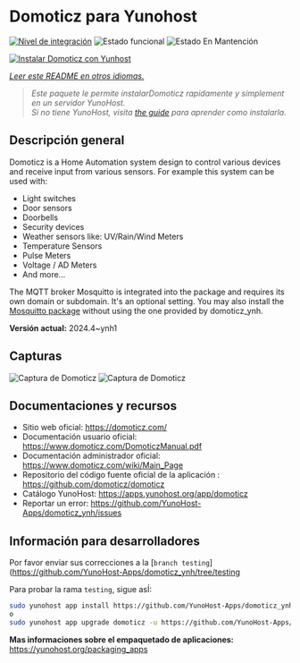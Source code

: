 <!--
Este archivo README esta generado automaticamente<https://github.com/YunoHost/apps/tree/master/tools/readme_generator>
No se debe editar a mano.
-->

# Domoticz para Yunohost

[![Nivel de integración](https://dash.yunohost.org/integration/domoticz.svg)](https://dash.yunohost.org/appci/app/domoticz) ![Estado funcional](https://ci-apps.yunohost.org/ci/badges/domoticz.status.svg) ![Estado En Mantención](https://ci-apps.yunohost.org/ci/badges/domoticz.maintain.svg)

[![Instalar Domoticz con Yunhost](https://install-app.yunohost.org/install-with-yunohost.svg)](https://install-app.yunohost.org/?app=domoticz)

*[Leer este README en otros idiomas.](./ALL_README.md)*

> *Este paquete le permite instalarDomoticz rapidamente y simplement en un servidor YunoHost.*  
> *Si no tiene YunoHost, visita [the guide](https://yunohost.org/install) para aprender como instalarla.*

## Descripción general

Domoticz is a Home Automation system design to control various devices and receive input from various sensors.
For example this system can be used with: 

* Light switches
* Door sensors
* Doorbells
* Security devices
* Weather sensors like: UV/Rain/Wind Meters
* Temperature Sensors
* Pulse Meters
* Voltage / AD Meters
* And more...


The MQTT broker Mosquitto is integrated into the package and requires its own domain or subdomain. It's an optional setting.
You may also install the [Mosquitto package](https://github.com/YunoHost-Apps/mosquitto_ynh) without using the one provided by domoticz_ynh.

**Versión actual:** 2024.4~ynh1

## Capturas

![Captura de Domoticz](./doc/screenshots/domoticz_Switches_screen.png)
![Captura de Domoticz](./doc/screenshots/domoticz_floorplan_machineon.png)

## Documentaciones y recursos

- Sitio web oficial: <https://domoticz.com/>
- Documentación usuario oficial: <https://www.domoticz.com/DomoticzManual.pdf>
- Documentación administrador oficial: <https://www.domoticz.com/wiki/Main_Page>
- Repositorio del código fuente oficial de la aplicación : <https://github.com/domoticz/domoticz>
- Catálogo YunoHost: <https://apps.yunohost.org/app/domoticz>
- Reportar un error: <https://github.com/YunoHost-Apps/domoticz_ynh/issues>

## Información para desarrolladores

Por favor enviar sus correcciones a la [`branch testing`](https://github.com/YunoHost-Apps/domoticz_ynh/tree/testing

Para probar la rama `testing`, sigue asÍ:

```bash
sudo yunohost app install https://github.com/YunoHost-Apps/domoticz_ynh/tree/testing --debug
o
sudo yunohost app upgrade domoticz -u https://github.com/YunoHost-Apps/domoticz_ynh/tree/testing --debug
```

**Mas informaciones sobre el empaquetado de aplicaciones:** <https://yunohost.org/packaging_apps>
